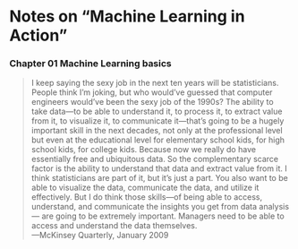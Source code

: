 Notes on “Machine Learning in Action”
===========================

### Chapter 01 Machine Learning basics

>   I keep saying the sexy job in the next ten years will be statisticians. People think I’m
    joking, but who would’ve guessed that computer engineers would’ve been the sexy job of
    the 1990s? The ability to take data—to be able to understand it, to process it, to extract
    value from it, to visualize it, to communicate it—that’s going to be a hugely important
    skill in the next decades, not only at the professional level but even at the educational
    level for elementary school kids, for high school kids, for college kids. Because now we
    really do have essentially free and ubiquitous data. So the complementary scarce factor is
    the ability to understand that data and extract value from it. I think statisticians are
    part of it, but it’s just a part. You also want to be able to visualize the data,
    communicate the data, and utilize it effectively. But I do think those skills—of being
    able to access, understand, and communicate the insights you get from data analysis—
    are going to be extremely important. Managers need to be able to access and understand
    the data themselves.  
                                                    —McKinsey Quarterly, January 2009



